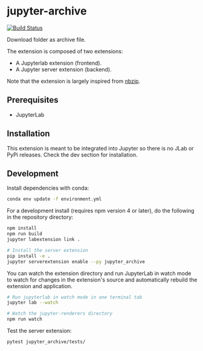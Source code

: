 # jupyter-archive

[![Build Status](https://travis-ci.com/hadim/jupyter-archive.svg?branch=master)](https://travis-ci.com/hadim/jupyter-archive)

Download folder as archive file.

The extension is composed of two extensions:

- A Jupyterlab extension (frontend).
- A Jupyter server extension (backend).

Note that the extension is largely inspired from [nbzip](https://github.com/data-8/nbzip).

## Prerequisites

- JupyterLab

## Installation

This extension is meant to be integrated into Jupyter so there is no JLab or PyPi releases. Check the dev section for installation.

## Development

Install dependencies with conda:

```bash
conda env update -f environment.yml
```

For a development install (requires npm version 4 or later), do the following in the repository directory:

```bash
npm install
npm run build
jupyter labextension link .

# Install the server extension
pip install -e .
jupyter serverextension enable --py jupyter_archive
```

You can watch the extension directory and run JupyterLab in watch mode to watch for changes in the extension's source and automatically rebuild the extension and application.

```bash
# Run jupyterlab in watch mode in one terminal tab
jupyter lab --watch

# Watch the jupyter-renderers directory
npm run watch
```

Test the server extension:

```bash
pytest jupyter_archive/tests/
```
